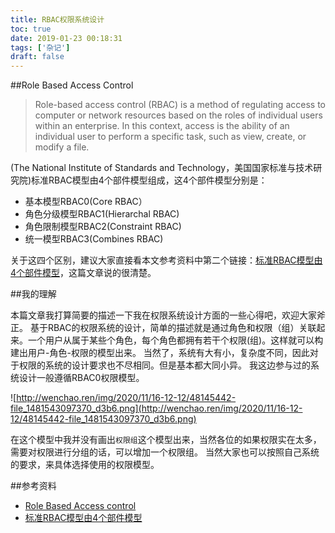 ```yaml
---
title: RBAC权限系统设计
toc: true
date: 2019-01-23 00:18:31
tags: ['杂记']
draft: false
---
```

##Role Based Access Control

>  Role-based access control (RBAC) is a method of regulating access to computer or network resources based on the roles of individual users within an enterprise. In this context, access is the ability of an individual user to perform a specific task, such as view, create, or modify a file.

(The National Institute of Standards and Technology，美国国家标准与技术研究院)标准RBAC模型由4个部件模型组成，这4个部件模型分别是：

- 基本模型RBAC0(Core RBAC）
- 角色分级模型RBAC1(Hierarchal RBAC)
- 角色限制模型RBAC2(Constraint RBAC)
- 统一模型RBAC3(Combines RBAC)

关于这四个区别，建议大家直接看本文参考资料中第二个链接：[标准RBAC模型由4个部件模型](http://blog.csdn.net/chjttony/article/details/6229078)，这篇文章说的很清楚。

##我的理解

本篇文章我打算简要的描述一下我在权限系统设计方面的一些心得吧，欢迎大家斧正。
基于RBAC的权限系统的设计，简单的描述就是通过角色和权限（组）关联起来。一个用户从属于某些个角色，每个角色都拥有若干个权限(组)。这样就可以构建出用户-角色-权限的模型出来。
当然了，系统有大有小，复杂度不同，因此对于权限的系统的设计要求也不尽相同。但是基本都大同小异。
我这边参与过的系统设计一般遵循RBAC0权限模型。

![http://wenchao.ren/img/2020/11/16-12-12/48145442-file_1481543097370_d3b6.png](http://wenchao.ren/img/2020/11/16-12-12/48145442-file_1481543097370_d3b6.png)

在这个模型中我并没有画出`权限组`这个模型出来，当然各位的如果权限实在太多，需要对权限进行分组的话，可以增加一个权限组。
当然大家也可以按照自己系统的要求，来具体选择使用的权限模型。

##参考资料

- [Role Based Access control](https://en.wikipedia.org/wiki/Role-based_access_control)
- [标准RBAC模型由4个部件模型](http://blog.csdn.net/chjttony/article/details/6229078)

